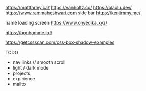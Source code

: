 https://mattfarley.ca/
https://vanholtz.co/
https://olaolu.dev/
https://www.rammaheshwari.com side bar
https://kenjimmy.me/

name loading screen https://www.onyedika.xyz/

https://bonhomme.lol/

https://getcssscan.com/css-box-shadow-examples

TODO

- nav links // smooth scroll
- light / dark mode
- projects
- expirience
- mailto

